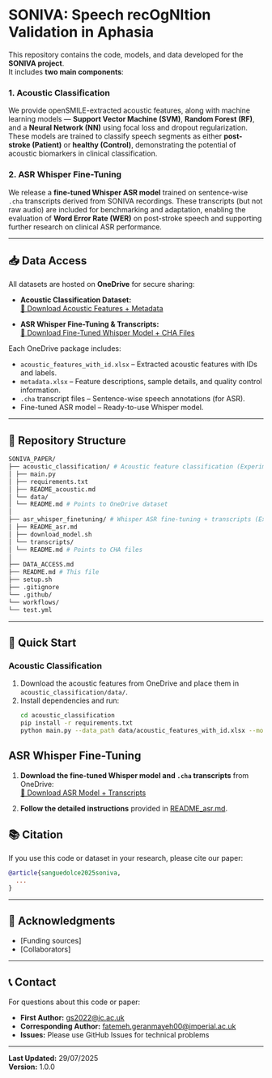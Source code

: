 # SONIVA: Speech recOgNItion Validation in Aphasia

This repository contains the code, models, and data developed for the **SONIVA project**.  
It includes **two main components**:

### 1. Acoustic Classification
We provide openSMILE-extracted acoustic features, along with machine learning models — **Support Vector Machine (SVM)**, **Random Forest (RF)**, and a **Neural Network (NN)** using focal loss and dropout regularization. These models are trained to classify speech segments as either **post-stroke (Patient)** or **healthy (Control)**, demonstrating the potential of acoustic biomarkers in clinical classification.

### 2. ASR Whisper Fine-Tuning
We release a **fine-tuned Whisper ASR model** trained on sentence-wise `.cha` transcripts derived from SONIVA recordings. These transcripts (but not raw audio) are included for benchmarking and adaptation, enabling the evaluation of **Word Error Rate (WER)** on post-stroke speech and supporting further research on clinical ASR performance.

---

## 📥 Data Access

All datasets are hosted on **OneDrive** for secure sharing:

- **Acoustic Classification Dataset:**  
  [🔗 Download Acoustic Features + Metadata](PUT_ONEDRIVE_LINK_ACOUSTIC_HERE)

- **ASR Whisper Fine-Tuning & Transcripts:**  
  [🔗 Download Fine-Tuned Whisper Model + CHA Files](PUT_ONEDRIVE_LINK_ASR_HERE)

Each OneDrive package includes:
- `acoustic_features_with_id.xlsx` – Extracted acoustic features with IDs and labels.
- `metadata.xlsx` – Feature descriptions, sample details, and quality control information.
- `.cha` transcript files – Sentence-wise speech annotations (for ASR).
- Fine-tuned ASR model – Ready-to-use Whisper model.

---

## 📂 Repository Structure

```bash
SONIVA_PAPER/
├── acoustic_classification/ # Acoustic feature classification (Experiment 1)
│ ├── main.py
│ ├── requirements.txt
│ ├── README_acoustic.md
│ └── data/
│ └── README.md # Points to OneDrive dataset
│
├── asr_whisper_finetuning/ # Whisper ASR fine-tuning + transcripts (Experiment 2)
│ ├── README_asr.md
│ ├── download_model.sh
│ └── transcripts/
│ └── README.md # Points to CHA files
│
├── DATA_ACCESS.md
├── README.md # This file
├── setup.sh
├── .gitignore
└── .github/
└── workflows/
└── test.yml

```


---

## 🚀 Quick Start

### Acoustic Classification
1. Download the acoustic features from OneDrive and place them in `acoustic_classification/data/`.
2. Install dependencies and run:
   ```bash
   cd acoustic_classification
   pip install -r requirements.txt
   python main.py --data_path data/acoustic_features_with_id.xlsx --model all
   ```

## ASR Whisper Fine-Tuning

1. **Download the fine-tuned Whisper model and `.cha` transcripts** from OneDrive:  
   [🔗 Download ASR Model + Transcripts](PUT_ONEDRIVE_LINK_ASR_HERE)

2. **Follow the detailed instructions** provided in [README_asr.md](asr_whisper_finetuning/README_asr.md).


## 📚 Citation
If you use this code or dataset in your research, please cite our paper:
```bibtex
@article{sanguedolce2025soniva,
  ...
}
```
---

## 🙏 Acknowledgments
- [Funding sources]
- [Collaborators]

---

## 📞 Contact
For questions about this code or paper:
- **First Author:** gs2022@ic.ac.uk
- **Corresponding Author:** fatemeh.geranmayeh00@imperial.ac.uk
- **Issues:** Please use GitHub Issues for technical problems

---

**Last Updated:** 29/07/2025  
**Version:** 1.0.0


